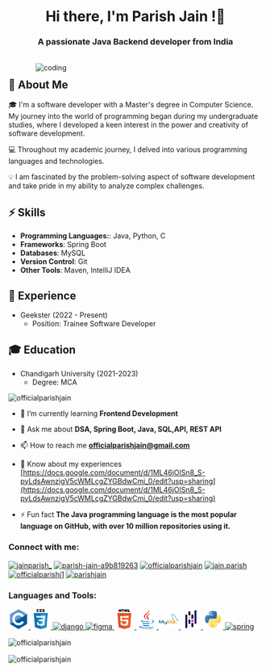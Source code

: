 <h1 align="center">Hi there, I'm Parish Jain !👋</h1>
<h3 align="center">A passionate Java Backend developer from India</h3>

<br>
<img  align="right" width="450"  alt="coding" src="https://camo.githubusercontent.com/cae12fddd9d6982901d82580bdf321d81fb299141098ca1c2d4891870827bf17/68747470733a2f2f6d69726f2e6d656469756d2e636f6d2f6d61782f313336302f302a37513379765349765f7430696f4a2d5a2e676966" alt="Image Description">

## 🚀 About Me
🎓 I'm a software developer with a Master's degree in Computer Science. My journey into the world of programming began during my undergraduate studies, where I developed a keen interest in the power and creativity of software development. 

💻 Throughout my academic journey, I delved into various programming languages and technologies.

💡 I am fascinated by the problem-solving aspect of software development and take pride in my ability to analyze complex challenges.

## ⚡️ Skills
- **Programming Languages:**: Java, Python, C
- **Frameworks**: Spring Boot
- **Databases**: MySQL
- **Version Control**: Git
- **Other Tools**: Maven, IntelliJ IDEA

## 💼 Experience
- Geekster (2022 - Present)
  - Position: Trainee Software Developer
  

##  🎓 Education
- Chandigarh University (2021-2023)
  - Degree: MCA

<p align="left"> <img src="https://komarev.com/ghpvc/?username=officialparishjain&label=Profile%20views&color=0e75b6&style=flat" alt="officialparishjain" /> </p>

- 🌱 I’m currently learning **Frontend Development**

- 💬 Ask me about **DSA, Spring Boot, Java, SQL,API, REST API**

- 📫 How to reach me **officialparishjain@gmail.com**

- 📄 Know about my experiences [https://docs.google.com/document/d/1ML46jOlSn8_S-pyLdsAwnzigV5cWMLcgZYGBdwCmi_0/edit?usp=sharing](https://docs.google.com/document/d/1ML46jOlSn8_S-pyLdsAwnzigV5cWMLcgZYGBdwCmi_0/edit?usp=sharing)

- ⚡ Fun fact **The Java programming language is the most popular language on GitHub, with over 10 million repositories using it.**

<h3 align="left">Connect with me:</h3>
<p align="left">
<a href="https://twitter.com/jainparish_" target="blank"><img align="center" src="https://raw.githubusercontent.com/rahuldkjain/github-profile-readme-generator/master/src/images/icons/Social/twitter.svg" alt="jainparish_" height="30" width="40" /></a>
<a href="https://linkedin.com/in/parish-jain-a9b819263" target="blank"><img align="center" src="https://raw.githubusercontent.com/rahuldkjain/github-profile-readme-generator/master/src/images/icons/Social/linked-in-alt.svg" alt="parish-jain-a9b819263" height="30" width="40" /></a>
<a href="https://fb.com/officialparishjain" target="blank"><img align="center" src="https://raw.githubusercontent.com/rahuldkjain/github-profile-readme-generator/master/src/images/icons/Social/facebook.svg" alt="officialparishjain" height="30" width="40" /></a>
<a href="https://instagram.com/jain.parish" target="blank"><img align="center" src="https://raw.githubusercontent.com/rahuldkjain/github-profile-readme-generator/master/src/images/icons/Social/instagram.svg" alt="jain.parish" height="30" width="40" /></a>
<a href="https://www.hackerrank.com/officialparishj1" target="blank"><img align="center" src="https://raw.githubusercontent.com/rahuldkjain/github-profile-readme-generator/master/src/images/icons/Social/hackerrank.svg" alt="officialparishj1" height="30" width="40" /></a>
<a href="https://www.leetcode.com/parishjain" target="blank"><img align="center" src="https://raw.githubusercontent.com/rahuldkjain/github-profile-readme-generator/master/src/images/icons/Social/leet-code.svg" alt="parishjain" height="30" width="40" /></a>
</p>

<h3 align="left">Languages and Tools:</h3>
<p align="left"> <a href="https://www.cprogramming.com/" target="_blank" rel="noreferrer"> <img src="https://raw.githubusercontent.com/devicons/devicon/master/icons/c/c-original.svg" alt="c" width="40" height="40"/> </a> <a href="https://www.w3schools.com/css/" target="_blank" rel="noreferrer"> <img src="https://raw.githubusercontent.com/devicons/devicon/master/icons/css3/css3-original-wordmark.svg" alt="css3" width="40" height="40"/> </a> <a href="https://www.djangoproject.com/" target="_blank" rel="noreferrer"> <img src="https://cdn.worldvectorlogo.com/logos/django.svg" alt="django" width="40" height="40"/> </a> <a href="https://www.figma.com/" target="_blank" rel="noreferrer"> <img src="https://www.vectorlogo.zone/logos/figma/figma-icon.svg" alt="figma" width="40" height="40"/> </a> <a href="https://www.w3.org/html/" target="_blank" rel="noreferrer"> <img src="https://raw.githubusercontent.com/devicons/devicon/master/icons/html5/html5-original-wordmark.svg" alt="html5" width="40" height="40"/> </a> <a href="https://www.java.com" target="_blank" rel="noreferrer"> <img src="https://raw.githubusercontent.com/devicons/devicon/master/icons/java/java-original.svg" alt="java" width="40" height="40"/> </a> <a href="https://www.mysql.com/" target="_blank" rel="noreferrer"> <img src="https://raw.githubusercontent.com/devicons/devicon/master/icons/mysql/mysql-original-wordmark.svg" alt="mysql" width="40" height="40"/> </a> <a href="https://pandas.pydata.org/" target="_blank" rel="noreferrer"> <img src="https://raw.githubusercontent.com/devicons/devicon/2ae2a900d2f041da66e950e4d48052658d850630/icons/pandas/pandas-original.svg" alt="pandas" width="40" height="40"/> </a> <a href="https://www.python.org" target="_blank" rel="noreferrer"> <img src="https://raw.githubusercontent.com/devicons/devicon/master/icons/python/python-original.svg" alt="python" width="40" height="40"/> </a> <a href="https://spring.io/" target="_blank" rel="noreferrer"> <img src="https://www.vectorlogo.zone/logos/springio/springio-icon.svg" alt="spring" width="40" height="40"/> </a> </p>

<p><img align="center" src="https://github-readme-stats.vercel.app/api/top-langs?username=officialparishjain&show_icons=true&locale=en&layout=compact" alt="officialparishjain" /></p>

<p><img align="center" src="https://github-readme-streak-stats.herokuapp.com/?user=officialparishjain&" alt="officialparishjain" /></p>
